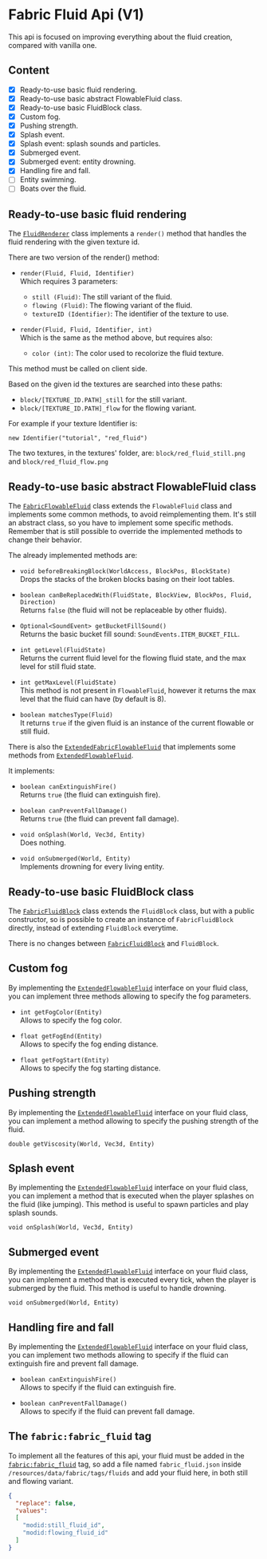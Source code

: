 # Fabric Fluid Api (V1)

This api is focused on improving everything about the fluid creation,
compared with vanilla one.

## Content

- [x] Ready-to-use basic fluid rendering.
- [x] Ready-to-use basic abstract FlowableFluid class.
- [x] Ready-to-use basic FluidBlock class.
- [x] Custom fog.
- [x] Pushing strength.
- [x] Splash event.
- [x] Splash event: splash sounds and particles.
- [x] Submerged event.
- [x] Submerged event: entity drowning.
- [x] Handling fire and fall.
- [ ] Entity swimming.
- [ ] Boats over the fluid.

## Ready-to-use basic fluid rendering

The [`FluidRenderer`][fluidrenderer_java]
class implements a `render()` method that handles the fluid rendering
with the given texture id.

There are two version of the render() method:

* `render(Fluid, Fluid, Identifier)`  
  Which requires 3 parameters:
  - `still (Fluid)`: The still variant of the fluid.
  - `flowing (Fluid)`: The flowing variant of the fluid.
  - `textureID (Identifier)`: The identifier of the texture to use.

* `render(Fluid, Fluid, Identifier, int)`  
  Which is the same as the method above, but requires also:
  - `color (int)`: The color used to recolorize the fluid texture.

This method must be called on client side.

Based on the given id the textures are searched into these paths:
* `block/[TEXTURE_ID.PATH]_still` for the still variant.
* `block/[TEXTURE_ID.PATH]_flow` for the flowing variant.

For example if your texture Identifier is:

`new Identifier("tutorial", "red_fluid")`

The two textures, in the textures' folder, are: `block/red_fluid_still.png`
and `block/red_fluid_flow.png`

## Ready-to-use basic abstract FlowableFluid class

The [`FabricFlowableFluid`][fabricflowablefluid_java] class extends the
`FlowableFluid` class and implements some common methods, to avoid
reimplementing them.
It's still an abstract class, so you have to implement some specific methods.
Remember that is still possible to override the implemented methods
to change their behavior.

The already implemented methods are:

* `void beforeBreakingBlock(WorldAccess, BlockPos, BlockState)`  
  Drops the stacks of the broken blocks basing on their loot tables.

* `boolean canBeReplacedWith(FluidState, BlockView, BlockPos, Fluid, Direction)`  
  Returns `false` (the fluid will not be replaceable by other fluids).

* `Optional<SoundEvent> getBucketFillSound()`  
  Returns the basic bucket fill sound: `SoundEvents.ITEM_BUCKET_FILL`.

* `int getLevel(FluidState)`  
  Returns the current fluid level for the flowing fluid state,
  and the max level for still fluid state.

* `int getMaxLevel(FluidState)`  
  This method is not present in `FlowableFluid`, however it returns
  the max level that the fluid can have (by default is 8).

* `boolean matchesType(Fluid)`  
  It returns `true` if the given fluid is an instance of the current flowable
  or still fluid.

There is also the [`ExtendedFabricFlowableFluid`][extendedfabricflowablefluid_java]
that implements some methods from [`ExtendedFlowableFluid`][extendedflowablefluid_java].

It implements:

* `boolean canExtinguishFire()`  
  Returns `true` (the fluid can extinguish fire).

* `boolean canPreventFallDamage()`  
  Returns `true` (the fluid can prevent fall damage).

* `void onSplash(World, Vec3d, Entity)`  
  Does nothing.

* `void onSubmerged(World, Entity)`  
  Implements drowning for every living entity.

## Ready-to-use basic FluidBlock class

The [`FabricFluidBlock`][fabricfluidblock_java] class extends the `FluidBlock`
class, but with a public constructor, so is possible to create an instance
of `FabricFluidBlock` directly, instead of extending `FluidBlock` everytime.

There is no changes between [`FabricFluidBlock`][fabricfluidblock_java]
and `FluidBlock`.

## Custom fog

By implementing the [`ExtendedFlowableFluid`][extendedflowablefluid_java]
interface on your fluid class, you can implement three methods allowing to
specify the fog parameters.

* `int getFogColor(Entity)`  
  Allows to specify the fog color.

* `float getFogEnd(Entity)`  
  Allows to specify the fog ending distance.

* `float getFogStart(Entity)`  
  Allows to specify the fog starting distance.

## Pushing strength

By implementing the [`ExtendedFlowableFluid`][extendedflowablefluid_java]
interface on your fluid class, you can implement a method allowing to
specify the pushing strength of the fluid.

`double getViscosity(World, Vec3d, Entity)`

## Splash event

By implementing the [`ExtendedFlowableFluid`][extendedflowablefluid_java]
interface on your fluid class, you can implement a method that is executed
when the player splashes on the fluid (like jumping).
This method is useful to spawn particles and play splash sounds.

`void onSplash(World, Vec3d, Entity)`

## Submerged event

By implementing the [`ExtendedFlowableFluid`][extendedflowablefluid_java]
interface on your fluid class, you can implement a method that is executed
every tick, when the player is submerged by the fluid.
This method is useful to handle drowning.

`void onSubmerged(World, Entity)`

## Handling fire and fall

By implementing the [`ExtendedFlowableFluid`][extendedflowablefluid_java]
interface on your fluid class, you can implement two methods allowing to
specify if the fluid can extinguish fire and prevent fall damage.

* `boolean canExtinguishFire()`  
  Allows to specify if the fluid can extinguish fire.

* `boolean canPreventFallDamage()`  
  Allows to specify if the fluid can prevent fall damage.

## The `fabric:fabric_fluid` tag

To implement all the features of this api, your fluid
must be added in the [`fabric:fabric_fluid`][fabric_fluid_tag] tag, so add
a file named `fabric_fluid.json` inside `/resources/data/fabric/tags/fluids`
and add your fluid here, in both still and flowing variant.

```json
{
  "replace": false,
  "values":
  [
    "modid:still_fluid_id",
    "modid:flowing_fluid_id"
  ]
}
```



[fluidrenderer_java]: src/main/java/net/fabricmc/fabric/api/fluid/v1/render/FluidRenderer.java
[fabricflowablefluid_java]: src/main/java/net/fabricmc/fabric/api/fluid/v1/FabricFlowableFluid.java
[extendedfabricflowablefluid_java]: src/main/java/net/fabricmc/fabric/api/fluid/v1/ExtendedFabricFlowableFluid.java
[fabricfluidblock_java]: src/main/java/net/fabricmc/fabric/api/fluid/v1/FabricFluidBlock.java
[extendedflowablefluid_java]: src/main/java/net/fabricmc/fabric/api/fluid/v1/ExtendedFlowableFluid.java
[fabric_fluid_tag]: src/main/java/net/fabricmc/fabric/api/fluid/v1/tag/FabricFluidTags.java
